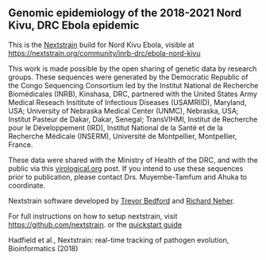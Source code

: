 ## Genomic epidemiology of the 2018-2021 Nord Kivu, DRC Ebola epidemic

This is the [Nextstrain](https://nextstrain.org/) build for Nord Kivu Ebola, visible at https://nextstrain.org/community/inrb-drc/ebola-nord-kivu

This work is made possible by the open sharing of genetic data by research groups.
These sequences were generated by the Democratic Republic of the Congo Sequencing Consortium led by the Institut National de Recherche Biomédicales (INRB), Kinshasa, DRC, partnered with the United States Army Medical Reseach Insititute of Infectious Diseases (USAMRIID), Maryland, USA; University of Nebraska Medical Center (UNMC), Nebraska, USA; Institut Pasteur de Dakar, Dakar, Senegal; TransVIHMI, Institut de Recherche pour le Développement (IRD), Institut National de la Santé et de la Recherche Médicale (INSERM), Université de Montpellier, Montpellier, France.

These data were shared with the Ministry of Health of the DRC, and with the public via this [virological.org](http://virological.org/t/drc-2018-viral-genome-characterization/230) post. If you intend to use these sequences prior to publication, please contact Drs. Muyembe-Tamfum and Ahuka to coordinate.


Nextstrain software developed by [Trevor Bedford](https://github.com/trvrb) and [Richard Neher](https://github.com/rneher).

For full instructions on how to setup nextstrain, visit https://github.com/nextstrain. or the [quickstart guide](https://nextstrain.org/docs/getting-started/quickstart)

Hadfield et al., Nextstrain: real-time tracking of pathogen evolution, Bioinformatics (2018)
